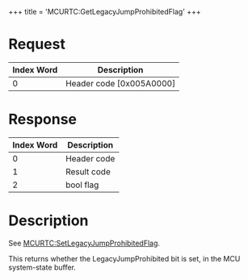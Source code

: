 +++
title = 'MCURTC:GetLegacyJumpProhibitedFlag'
+++

# Request

| Index Word | Description                |
|------------|----------------------------|
| 0          | Header code \[0x005A0000\] |

# Response

| Index Word | Description |
|------------|-------------|
| 0          | Header code |
| 1          | Result code |
| 2          | bool flag   |

# Description

See
[MCURTC:SetLegacyJumpProhibitedFlag](MCURTC:SetLegacyJumpProhibitedFlag "wikilink").

This returns whether the LegacyJumpProhibited bit is set, in the MCU
system-state buffer.